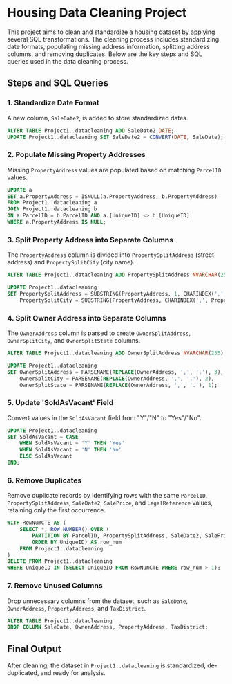 # Housing Data Cleaning Project

This project aims to clean and standardize a housing dataset by applying several SQL transformations. The cleaning process includes standardizing date formats, populating missing address information, splitting address columns, and removing duplicates. Below are the key steps and SQL queries used in the data cleaning process.

## Steps and SQL Queries

### 1. Standardize Date Format
A new column, `SaleDate2`, is added to store standardized dates.

```sql
ALTER TABLE Project1..datacleaning ADD SaleDate2 DATE;
UPDATE Project1..datacleaning SET SaleDate2 = CONVERT(DATE, SaleDate);
```

### 2. Populate Missing Property Addresses
Missing `PropertyAddress` values are populated based on matching `ParcelID` values.

```sql
UPDATE a
SET a.PropertyAddress = ISNULL(a.PropertyAddress, b.PropertyAddress)
FROM Project1..datacleaning a
JOIN Project1..datacleaning b
ON a.ParcelID = b.ParcelID AND a.[UniqueID] <> b.[UniqueID]
WHERE a.PropertyAddress IS NULL;
```

### 3. Split Property Address into Separate Columns
The `PropertyAddress` column is divided into `PropertySplitAddress` (street address) and `PropertySplitCity` (city name).

```sql
ALTER TABLE Project1..datacleaning ADD PropertySplitAddress NVARCHAR(255), PropertySplitCity NVARCHAR(255);

UPDATE Project1..datacleaning
SET PropertySplitAddress = SUBSTRING(PropertyAddress, 1, CHARINDEX(',', PropertyAddress) -1),
    PropertySplitCity = SUBSTRING(PropertyAddress, CHARINDEX(',', PropertyAddress) +1, LEN(PropertyAddress));
```

### 4. Split Owner Address into Separate Columns
The `OwnerAddress` column is parsed to create `OwnerSplitAddress`, `OwnerSplitCity`, and `OwnerSplitState` columns.

```sql
ALTER TABLE Project1..datacleaning ADD OwnerSplitAddress NVARCHAR(255), OwnerSplitCity NVARCHAR(255), OwnerSplitState NVARCHAR(255);

UPDATE Project1..datacleaning
SET OwnerSplitAddress = PARSENAME(REPLACE(OwnerAddress, ',', '.'), 3),
    OwnerSplitCity = PARSENAME(REPLACE(OwnerAddress, ',', '.'), 2),
    OwnerSplitState = PARSENAME(REPLACE(OwnerAddress, ',', '.'), 1);
```

### 5. Update 'SoldAsVacant' Field
Convert values in the `SoldAsVacant` field from "Y"/"N" to "Yes"/"No".

```sql
UPDATE Project1..datacleaning
SET SoldAsVacant = CASE 
    WHEN SoldAsVacant = 'Y' THEN 'Yes'
    WHEN SoldAsVacant = 'N' THEN 'No'
    ELSE SoldAsVacant
END;
```

### 6. Remove Duplicates
Remove duplicate records by identifying rows with the same `ParcelID`, `PropertySplitAddress`, `SaleDate2`, `SalePrice`, and `LegalReference` values, retaining only the first occurrence.

```sql
WITH RowNumCTE AS (
    SELECT *, ROW_NUMBER() OVER (
        PARTITION BY ParcelID, PropertySplitAddress, SaleDate2, SalePrice, LegalReference 
        ORDER BY UniqueID) AS row_num
    FROM Project1..datacleaning
)
DELETE FROM Project1..datacleaning
WHERE UniqueID IN (SELECT UniqueID FROM RowNumCTE WHERE row_num > 1);
```

### 7. Remove Unused Columns
Drop unnecessary columns from the dataset, such as `SaleDate`, `OwnerAddress`, `PropertyAddress`, and `TaxDistrict`.

```sql
ALTER TABLE Project1..datacleaning
DROP COLUMN SaleDate, OwnerAddress, PropertyAddress, TaxDistrict;
```

## Final Output
After cleaning, the dataset in `Project1..datacleaning` is standardized, de-duplicated, and ready for analysis.
